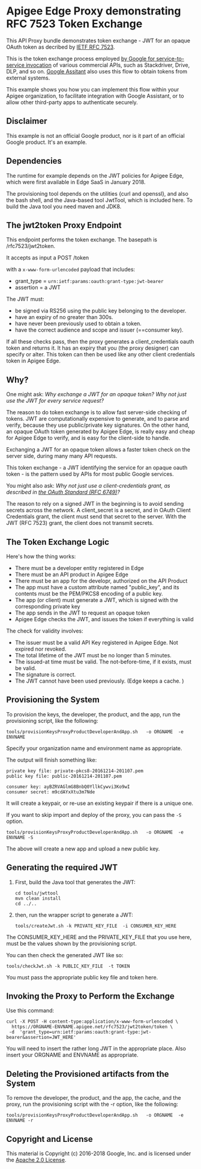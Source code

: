 # Apigee Edge Proxy demonstrating RFC 7523 Token Exchange

This API Proxy bundle demonstrates token exchange - JWT for an opaque OAuth token as decribed by [IETF RFC 7523](https://tools.ietf.org/html/rfc7523).

This is the token exchange process employed [by Google for service-to-service invocation](https://developers.google.com/identity/protocols/OAuth2ServiceAccount) of various commercial APIs, such as Stackdriver, Drive, DLP, and so on.  [Google Assitant](https://developers.google.com/actions/identity/oauth2-assertion-flow) also uses this flow to obtain tokens from external systems.

This example shows you how you can implement this flow within your Apigee organization, to facilitate integration with Google Assistant, or to allow other third-party apps to authenticate securely.


## Disclaimer

This example is not an official Google product, nor is it part of an official Google product. It's an example.


## Dependencies

The runtime for example depends on the JWT policies for Apigee Edge, which were first available in Edge SaaS in January 2018.

The provisioning tool depends on the utilities {curl and openssl}, and also the bash shell, and the Java-based tool JwtTool, which is included here. To build the Java tool you need maven and JDK8.


## The jwt2token Proxy Endpoint

This endpoint performs the token exchange. The basepath is /rfc7523/jwt2token.

It accepts as input a POST /token

with a `x-www-form-urlencoded` payload that includes:

* grant_type = `urn:ietf:params:oauth:grant-type:jwt-bearer`
* assertion = a JWT

The JWT must:
* be signed via RS256 using the public key belonging to the developer.
* have an expiry of no greater than 300s.
* have never been previously used to obtain a token.
* have the correct audience and scope and issuer (==consumer key).

If all these checks pass, then the proxy generates a client_credentials oauth token and
returns it. It has an expiry that you (the proxy designer) can specify or alter.  This
token can then be used like any other client credentials token in Apigee Edge.

## Why?

One might ask: _Why exchange a JWT for an opaque token? Why not just use the JWT for every service request?_

The reason to do token exchange is to allow fast server-side checking of tokens. JWT are
computationally expensive to generate, and to parse and verify, because they use
public/private key signatures. On the other hand, an opaque OAuth token generated by
Apigee Edge, is really easy and cheap for Apigee Edge to verify, and is easy for the client-side to handle.

Exchanging a JWT for an opaque token allows a faster token check on the server side, during many many API requests.

This token exchange - a JWT identifying the service for an opaque oauth token - is the pattern used by APIs for most public Google services.

You might also ask: _Why not just use a client-credentials grant, as described in [the OAuth Standard (RFC 6749)](https://tools.ietf.org/html/rfc6749)?_

The reason to rely on a signed JWT in the beginning is to avoid sending secrets across
the network. A client_secret is a secret, and in OAuth Client Credentials grant, the
client must send that secret to the server. With the JWT (RFC 7523) grant, the client
does not transmit secrets.


## The Token Exchange Logic

Here's how the thing works:
* There must be a developer entity registered in Edge
* There must be an API product in Apigee Edge
* There must be an app for the developr, authorized on the API Product
* The app must have a custom attribute named "public_key", and its contents must be the PEM/PKCS8 encoding of a public key.
* The app (or client) must generate a JWT, which is signed with the corresponding private key
* The app sends in the JWT to request an opaque token
* Apigee Edge checks the JWT, and issues the token if everything is valid

The check for validity involves:
* The issuer must be a valid API Key registered in Apigee Edge. Not expired nor revoked.
* The total lifetime of the JWT must be no longer than 5 minutes.
* The issued-at time must be valid.  The not-before-time, if it exists, must be valid.
* The signature is correct.
* The JWT cannot have been used previously.  (Edge keeps a cache. )


## Provisioning the System

To provision the keys, the developer, the product, and the app, run the provisioning script, like the following:

```
tools/provisionKeysProxyProductDeveloperAndApp.sh   -o ORGNAME  -e ENVNAME
```

Specify your organization name and environment name as appropriate.

The output will finish something like:

```
private key file: private-pkcs8-20161214-201107.pem
public key file: public-20161214-201107.pem

consumer key: ayBZRVAGlmG8BnbQ0YllkCywvi3Ko9wI
consumer secret: m9cdAYxXtu3m7Nde
```

It will create a keypair, or re-use an existing keypair if there is a unique one.


If you want to skip import and deploy of the proxy, you can pass the `-S` option.

```
tools/provisionKeysProxyProductDeveloperAndApp.sh   -o ORGNAME  -e ENVNAME -S
```

The above will create a new app and upload a new public key.


## Generating the required JWT

1. First, build the Java tool that generates the JWT:

   ```
   cd tools/jwttool
   mvn clean install
   cd ../..
   ```

2. then, run the wrapper script to generate a JWT:

   ```
   tools/createJwt.sh -k PRIVATE_KEY_FILE  -i CONSUMER_KEY_HERE
   ```

The CONSUMER_KEY_HERE and the PRIVATE_KEY_FILE that you use here, must be the values shown by
the provisioning script.

You can then check the generated JWT like so:

```
tools/checkJwt.sh -k PUBLIC_KEY_FILE  -t TOKEN
```

You must pass the appropriate public key file and token here.


## Invoking the Proxy to Perform the Exchange

Use this command:

```
curl -X POST -H content-type:application/x-www-form-urlencoded \
  https://ORGNAME-ENVNAME.apigee.net/rfc7523/jwt2token/token \
 -d  'grant_type=urn:ietf:params:oauth:grant-type:jwt-bearer&assertion=JWT_HERE'
```

You will need to insert the rather long JWT in the appropriate place.
Also insert your ORGNAME and ENVNAME as appropriate.


## Deleting the Provisioned artifacts from the System

To remove the developer, the product, and the app, the cache, and the proxy, run the provisioning script with the -r option, like the following:

```
tools/provisionKeysProxyProductDeveloperAndApp.sh   -o ORGNAME  -e ENVNAME -r

```

## Copyright and License

This material is Copyright (c) 2016-2018 Google, Inc.
and is licensed under the [Apache 2.0 License](LICENSE).
